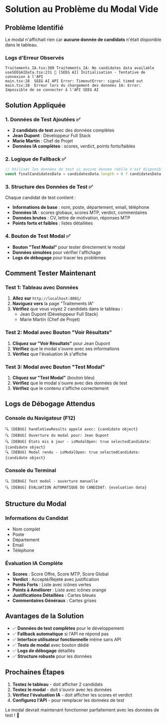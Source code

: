 # Solution au Problème du Modal Vide

## Problème Identifié
Le modal n'affichait rien car **aucune donnée de candidats** n'était disponible dans le tableau.

### Logs d'Erreur Observés
```
Traitements_IA.tsx:389 Traitements_IA: No candidates data available
useSEEGAIData.tsx:231 🔧 [SEEG AI] Initialisation - Tentative de connexion à l'API
main.tsx:28  SEEG AI API Error: TimeoutError: signal timed out
main.tsx:28  Erreur lors du chargement des données IA: Error: Impossible de se connecter à l'API SEEG AI
```

## Solution Appliquée

### 1. Données de Test Ajoutées ✅
- **2 candidats de test** avec des données complètes
- **Jean Dupont** : Développeur Full Stack
- **Marie Martin** : Chef de Projet
- **Données IA complètes** : scores, verdict, points forts/faibles

### 2. Logique de Fallback ✅
```typescript
// Utiliser les données de test si aucune donnée réelle n'est disponible
const finalCandidatesData = candidatesData.length > 0 ? candidatesData : testCandidates;
```

### 3. Structure des Données de Test ✅
Chaque candidat de test contient :
- **Informations de base** : nom, poste, département, email, téléphone
- **Données IA** : scores globaux, scores MTP, verdict, commentaires
- **Données brutes** : CV, lettre de motivation, réponses MTP
- **Points forts et faibles** : listes détaillées

### 4. Bouton de Test Modal ✅
- **Bouton "Test Modal"** pour tester directement le modal
- **Données simulées** pour vérifier l'affichage
- **Logs de débogage** pour tracer les problèmes

## Comment Tester Maintenant

### Test 1: Tableau avec Données
1. **Allez sur** `http://localhost:8081/`
2. **Naviguez vers** la page "Traitements IA"
3. **Vérifiez** que vous voyez 2 candidats dans le tableau :
   - Jean Dupont (Développeur Full Stack)
   - Marie Martin (Chef de Projet)

### Test 2: Modal avec Bouton "Voir Résultats"
1. **Cliquez sur "Voir Résultats"** pour Jean Dupont
2. **Vérifiez** que le modal s'ouvre avec ses informations
3. **Vérifiez** que l'évaluation IA s'affiche

### Test 3: Modal avec Bouton "Test Modal"
1. **Cliquez sur "Test Modal"** (bouton bleu)
2. **Vérifiez** que le modal s'ouvre avec des données de test
3. **Vérifiez** que le contenu s'affiche correctement

## Logs de Débogage Attendus

### Console du Navigateur (F12)
```
🔍 [DEBUG] handleViewResults appelé avec: {candidate object}
🔍 [DEBUG] Ouverture du modal pour: Jean Dupont
🔍 [DEBUG] États mis à jour - isModalOpen: true selectedCandidate: {candidate object}
🔍 [DEBUG] Modal rendu - isModalOpen: true selectedCandidate: {candidate object}
```

### Console du Terminal
```
🔍 [DEBUG] Test modal - ouverture manuelle
🔍 [DEBUG] ÉVALUATION AUTOMATIQUE DU CANDIDAT: {evaluation data}
```

## Structure du Modal

### Informations du Candidat
- Nom complet
- Poste
- Département
- Email
- Téléphone

### Évaluation IA Complète
- **Scores** : Score Offre, Score MTP, Score Global
- **Verdict** : Accepté/Rejeté avec justification
- **Points Forts** : Liste avec icônes vertes
- **Points à Améliorer** : Liste avec icônes orange
- **Justifications Détaillées** : Cartes bleues
- **Commentaires Généraux** : Cartes grises

## Avantages de la Solution

- ✅ **Données de test complètes** pour le développement
- ✅ **Fallback automatique** si l'API ne répond pas
- ✅ **Interface utilisateur fonctionnelle** même sans API
- ✅ **Tests de modal** avec bouton dédié
- ✅ **Logs de débogage** détaillés
- ✅ **Structure robuste** pour les données

## Prochaines Étapes

1. **Testez le tableau** - doit afficher 2 candidats
2. **Testez le modal** - doit s'ouvrir avec les données
3. **Vérifiez l'évaluation IA** - doit afficher les scores et verdict
4. **Configurez l'API** - pour remplacer les données de test

Le modal devrait maintenant fonctionner parfaitement avec les données de test ! 🎉
